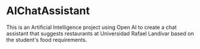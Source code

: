 # AIChatAssistant
This is an Artificial Intelligence project using Open AI to create a chat assistant that suggests restaurants at Universidad Rafael Landívar based on the student's food requirements.
